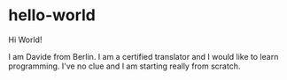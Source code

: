 # hello-world 

Hi World!

I am Davide from Berlin. I am a certified translator and I would like to learn programming. 
I've no clue and I am starting really from scratch.
